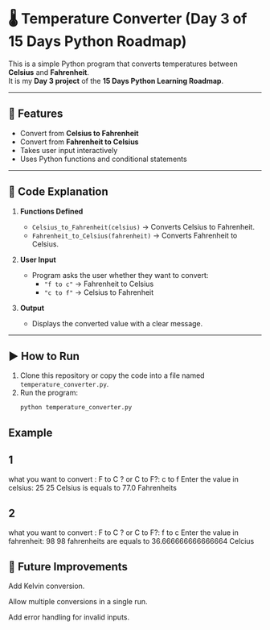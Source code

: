 # 🌡 Temperature Converter (Day 3 of 15 Days Python Roadmap)

This is a simple Python program that converts temperatures between **Celsius** and **Fahrenheit**.  
It is my **Day 3 project** of the **15 Days Python Learning Roadmap**.

---

## 📌 Features
- Convert from **Celsius to Fahrenheit**
- Convert from **Fahrenheit to Celsius**
- Takes user input interactively
- Uses Python functions and conditional statements

---

## 📝 Code Explanation
1. **Functions Defined**
   - `Celsius_to_Fahrenheit(celsius)` → Converts Celsius to Fahrenheit.
   - `Fahrenheit_to_Celsius(fahrenheit)` → Converts Fahrenheit to Celsius.

2. **User Input**
   - Program asks the user whether they want to convert:
     - `"f to c"` → Fahrenheit to Celsius
     - `"c to f"` → Celsius to Fahrenheit

3. **Output**
   - Displays the converted value with a clear message.

---

## ▶️ How to Run
1. Clone this repository or copy the code into a file named `temperature_converter.py`.
2. Run the program:
   ```bash
   python temperature_converter.py

## Example
## 1
what you want to convert : F to C ? or C to F?: c to f
Enter the value in celsius: 25
25 Celsius is equals to 77.0 Fahrenheits

## 2
what you want to convert : F to C ? or C to F?: f to c
Enter the value in fahrenheit: 98
98 fahrenheits are equals to 36.666666666666664 Celcius

## 🚀 Future Improvements

Add Kelvin conversion.

Allow multiple conversions in a single run.

Add error handling for invalid inputs.


